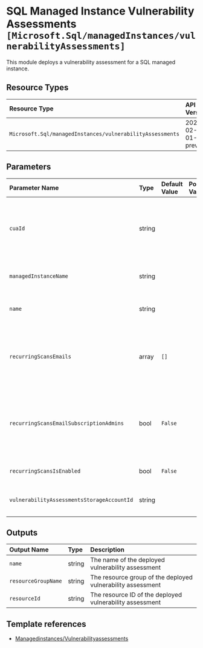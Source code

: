 # SQL Managed Instance Vulnerability Assessments `[Microsoft.Sql/managedInstances/vulnerabilityAssessments]`

This module deploys a vulnerability assessment for a SQL managed instance.

## Resource Types

| Resource Type | API Version |
| :-- | :-- |
| `Microsoft.Sql/managedInstances/vulnerabilityAssessments` | 2021-02-01-preview |

## Parameters

| Parameter Name | Type | Default Value | Possible Values | Description |
| :-- | :-- | :-- | :-- | :-- |
| `cuaId` | string |  |  | Optional. Customer Usage Attribution ID (GUID). This GUID must be previously registered |
| `managedInstanceName` | string |  |  | Required. Name of the SQL managed instance. |
| `name` | string |  |  | Required. The name of the vulnerability assessment |
| `recurringScansEmails` | array | `[]` |  | Optional. Specifies an array of email addresses to which the scan notification is sent. |
| `recurringScansEmailSubscriptionAdmins` | bool | `False` |  | Optional. Specifies that the schedule scan notification will be is sent to the subscription administrators. |
| `recurringScansIsEnabled` | bool | `False` |  | Optional. Recurring scans state. |
| `vulnerabilityAssessmentsStorageAccountId` | string |  |  | Optional. A blob storage to hold the scan results. |

## Outputs

| Output Name | Type | Description |
| :-- | :-- | :-- |
| `name` | string | The name of the deployed vulnerability assessment |
| `resourceGroupName` | string | The resource group of the deployed vulnerability assessment |
| `resourceId` | string | The resource ID of the deployed vulnerability assessment |

## Template references

- [Managedinstances/Vulnerabilityassessments](https://docs.microsoft.com/en-us/azure/templates/Microsoft.Sql/2021-02-01-preview/managedInstances/vulnerabilityAssessments)
